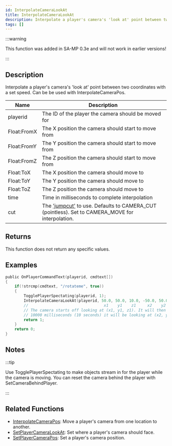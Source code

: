 ```yaml
---
id: InterpolateCameraLookAt
title: InterpolateCameraLookAt
description: Interpolate a player's camera's 'look at' point between two coordinates with a set speed.
tags: []
---
```


:::warning

This function was added in SA-MP 0.3e and will not work in earlier versions!

:::

## Description

Interpolate a player's camera's 'look at' point between two coordinates with a set speed. Can be be used with InterpolateCameraPos.


| Name | Description |
|------|-------------|
|playerid | The ID of the player the camera should be moved for|
|Float:FromX | The X position the camera should start to move from|
|Float:FromY | The Y position the camera should start to move from|
|Float:FromZ | The Z position the camera should start to move from|
|Float:ToX | The X position the camera should move to|
|Float:ToY | The Y position the camera should move to|
|Float:ToZ | The Z position the camera should move to|
|time | Time in milliseconds to complete interpolation|
|cut | The ['jumpcut'](../resources/cameracutstyles.md) to use. Defaults to CAMERA_CUT (pointless). Set to CAMERA_MOVE for interpolation.|


## Returns

This function does not return any specific values.


## Examples


```c
public OnPlayerCommandText(playerid, cmdtext[])
{
    if(!strcmp(cmdtext, "/rotateme", true))
    {
        TogglePlayerSpectating(playerid, 1);
        InterpolateCameraLookAt(playerid, 50.0, 50.0, 10.0, -50.0, 50.0, 10.0, 10000, CAMERA_MOVE);
        //                                 x1    y1    z1     x2    y2    z2
        // The camera starts off looking at (x1, y1, z1). It will then rotate and after
        // 10000 milliseconds (10 seconds) it will be looking at (x2, y2, z2).
        return 1;
    }
    return 0;
}
```


## Notes

:::tip

Use TogglePlayerSpectating to make objects stream in for the player while the camera is moving. You can reset the camera behind the player with SetCameraBehindPlayer.

:::


## Related Functions


-  [InterpolateCameraPos](../../scripting/functions/InterpolateCameraPos.md): Move a player's camera from one location to another.
-  [SetPlayerCameraLookAt](../../scripting/functions/SetPlayerCameraLookAt.md): Set where a player's camera should face.
-  [SetPlayerCameraPos](../../scripting/functions/SetPlayerCameraPos.md): Set a player's camera position.